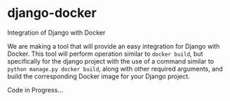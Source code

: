 # django-docker
Integration of Django with Docker


We are making a tool that will provide an easy integration for Django with Docker.
This tool will perform operation similar to ```docker build```, but specifically for the django project with the use of a command similar to ```python manage.py docker build```, along with other required arguments, and build the corresponding Docker image for your Django project.

Code in Progress...
